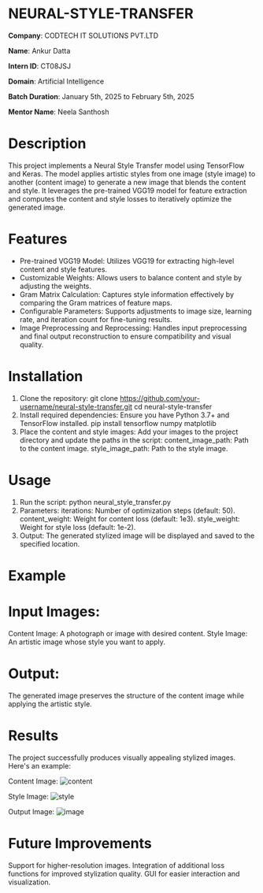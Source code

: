 # NEURAL-STYLE-TRANSFER
**Company**: CODTECH IT SOLUTIONS PVT.LTD

**Name**: Ankur Datta

**Intern ID**: CT08JSJ

**Domain**: Artificial Intelligence

**Batch Duration**: January 5th, 2025 to February 5th, 2025

**Mentor Name**: Neela Santhosh 

# Description
This project implements a Neural Style Transfer model using TensorFlow and Keras. The model applies artistic styles from one image (style image) to another (content image) to generate a new image that blends the content and style. It leverages the pre-trained VGG19 model for feature extraction and computes the content and style losses to iteratively optimize the generated image.

# Features
* Pre-trained VGG19 Model: Utilizes VGG19 for extracting high-level content and style features.
* Customizable Weights: Allows users to balance content and style by adjusting the weights.
* Gram Matrix Calculation: Captures style information effectively by comparing the Gram matrices of feature maps.
* Configurable Parameters: Supports adjustments to image size, learning rate, and iteration count for fine-tuning results.
* Image Preprocessing and Reprocessing: Handles input preprocessing and final output reconstruction to ensure compatibility and visual quality.

# Installation
1. Clone the repository:
   git clone https://github.com/your-username/neural-style-transfer.git
   cd neural-style-transfer
2. Install required dependencies: Ensure you have Python 3.7+ and TensorFlow installed.
   pip install tensorflow numpy matplotlib
3. Place the content and style images: Add your images to the project directory and update the paths in the script:
     content_image_path: Path to the content image.
     style_image_path: Path to the style image.

# Usage
1. Run the script:
   python neural_style_transfer.py
2. Parameters:
     iterations: Number of optimization steps (default: 50).
     content_weight: Weight for content loss (default: 1e3).
     style_weight: Weight for style loss (default: 1e-2).
3. Output: The generated stylized image will be displayed and saved to the specified location.

# Example

# Input Images:
Content Image: A photograph or image with desired content.
Style Image: An artistic image whose style you want to apply.

# Output:
The generated image preserves the structure of the content image while applying the artistic style.

# Results
The project successfully produces visually appealing stylized images. Here's an example:

Content Image: 
![content](https://github.com/user-attachments/assets/25577c5d-c0c2-4219-8d2f-c50d7e2a635c)

Style Image: 
![style](https://github.com/user-attachments/assets/c1cc065e-f7e0-4c54-8303-aff6a9784f08)

Output Image: 
![image](https://github.com/user-attachments/assets/7e65687e-7521-4294-b7a4-d67596c5f81f)


# Future Improvements
Support for higher-resolution images.
Integration of additional loss functions for improved stylization quality.
GUI for easier interaction and visualization.
